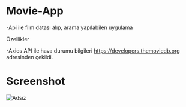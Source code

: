 # Movie-App

-Api ile film datası alıp, arama yapılabilen uygulama


Özellikler

-Axios API ile hava durumu bilgileri https://developers.themoviedb.org adresinden çekildi.


# Screenshot

![Adsız](https://user-images.githubusercontent.com/104764065/171503036-c247bc25-70a6-491e-ac3e-60ee45d11910.png)
